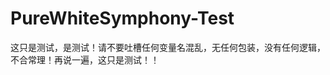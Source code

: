 PureWhiteSymphony-Test
======================

这只是测试，是测试！请不要吐槽任何变量名混乱，无任何包装，没有任何逻辑，不合常理！再说一遍，这只是测试！！
